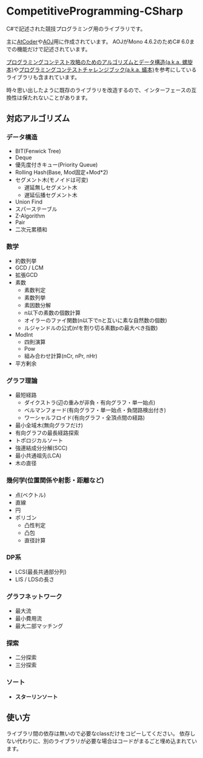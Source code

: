 # CompetitiveProgramming-CSharp

C#で記述された競技プログラミング用のライブラリです。

主に[AtCoder](https://atcoder.jp)や[AOJ](https://onlinejudge.u-aizu.ac.jp/home)用に作成されています。
AOJがMono 4.6.2のためC# 6.0までの機能だけで記述されています。

[プログラミングコンテスト攻略のためのアルゴリズムとデータ構造(a.k.a. 螺旋本)](https://www.amazon.co.jp/dp/B00U5MVXZO)や[プログラミングコンテストチャレンジブック(a.k.a. 蟻本)](https://www.amazon.co.jp/dp/B00CY9256C)を参考にしているライブラリも含まれています。

時々思い出したように既存のライブラリを改造するので、インターフェースの互換性は保たれないことがあります。

## 対応アルゴリズム

### データ構造

- BIT(Fenwick Tree)
- Deque
- 優先度付きキュー(Priority Queue)
- Rolling Hash(Base, Mod固定+Mod*2)
- セグメント木(モノイドは可変)
  - 遅延無しセグメント木
  - 遅延伝播セグメント木
- Union Find
- スパーステーブル
- Z-Algorithm
- Pair
- 二次元累積和

### 数学

- 約数列挙
- GCD / LCM
- 拡張GCD
- 素数
  - 素数判定
  - 素数列挙
  - 素因数分解
  - n以下の素数の個数計算
  - オイラーのファイ関数(n以下でnと互いに素な自然数の個数)
  - ルジャンドルの公式(n!を割り切る素数pの最大べき指数)
- ModInt
  - 四則演算
  - Pow
  - 組み合わせ計算(nCr, nPr, nHr)
- 平方剰余

### グラフ理論

- 最短経路
  - ダイクストラ(辺の重みが非負・有向グラフ・単一始点)
  - ベルマンフォード(有向グラフ・単一始点・負閉路検出付き)
  - ワーシャルフロイド(有向グラフ・全頂点間の経路)
- 最小全域木(無向グラフだけ)
- 有向グラフの最長経路探索
- トポロジカルソート
- 強連結成分分解(SCC)
- 最小共通祖先(LCA)
- 木の直径

### 幾何学(位置関係や射影・距離など)

- 点(ベクトル)
- 直線
- 円
- ポリゴン
  - 凸性判定
  - 凸包
  - 直径計算

### DP系

- LCS(最長共通部分列)
- LIS / LDSの長さ

### グラフネットワーク

- 最大流
- 最小費用流
- 最大二部マッチング

### 探索

- 二分探索
- 三分探索

### ソート

- **スターリンソート**

## 使い方

ライブラリ間の依存は無いので必要なclassだけをコピーしてください。
依存しない代わりに、別のライブラリが必要な場合はコードがまるごと埋め込まれています。
